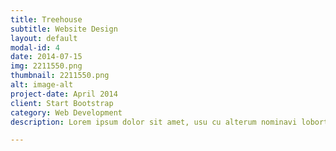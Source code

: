 ```yaml
---
title: Treehouse
subtitle: Website Design
layout: default
modal-id: 4
date: 2014-07-15
img: 2211550.png
thumbnail: 2211550.png
alt: image-alt
project-date: April 2014
client: Start Bootstrap
category: Web Development
description: Lorem ipsum dolor sit amet, usu cu alterum nominavi lobortis. At duo novum diceret. Tantas apeirian vix et, usu sanctus postulant inciderint ut, populo diceret necessitatibus in vim. Cu eum dicam feugiat noluisse.

---
```

